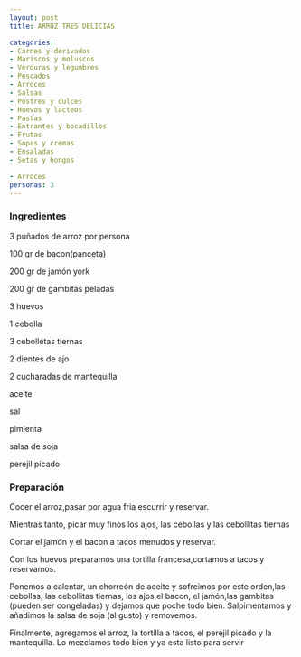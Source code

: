 ```yaml
---
layout: post
title: ARROZ TRES DELICIAS

categories:
- Carnes y derivados
- Mariscos y moluscos
- Verduras y legumbres
- Pescados
- Arroces
- Salsas
- Postres y dulces
- Huevos y lacteos
- Pastas
- Entrantes y bocadillos
- Frutas
- Sopas y cremas
- Ensaladas
- Setas y hongos

- Arroces
personas: 3 
---
```

<h3>Ingredientes</h3>
3 puñados de arroz por persona

100 gr de bacon(panceta)

200 gr de jamón york

200 gr de gambitas peladas

3 huevos

1 cebolla

3 cebolletas tiernas

2 dientes de ajo

2 cucharadas de mantequilla

aceite

sal

pimienta

salsa de soja

perejil picado

<h3>Preparación</h3>
Cocer el arroz,pasar por agua fria escurrir y reservar.

Mientras tanto, picar muy finos los ajos, las cebollas y las cebollitas tiernas

Cortar el jamón y el bacon a tacos menudos y reservar.

Con los huevos preparamos una tortilla francesa,cortamos a tacos y reservamos.

Ponemos a calentar, un chorreón de aceite y sofreimos por este orden,las cebollas, las cebollitas tiernas, los ajos,el bacon, el jamón,las gambitas (pueden ser congeladas) y dejamos que poche todo bien. Salpimentamos y añadimos la salsa de soja (al gusto) y removemos.

Finalmente, agregamos el arroz, la tortilla a tacos, el perejil picado y la mantequilla. Lo mezclamos todo bien y ya esta listo para servir


